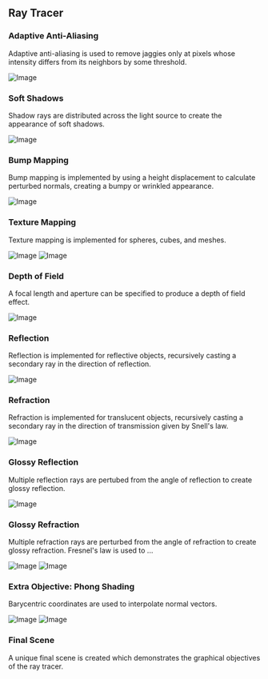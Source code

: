 ## Ray Tracer

### Adaptive Anti-Aliasing
Adaptive anti-aliasing is used to remove jaggies only at pixels whose intensity differs from its neighbors by some threshold.

![Image](nonhier_anti_alias.png)

### Soft Shadows 
Shadow rays are distributed across the light source to create the appearance of soft shadows.

![Image](nonhier_soft.png)

### Bump Mapping
Bump mapping is implemented by using a height displacement to calculate perturbed normals, creating a bumpy or wrinkled appearance.

![Image](simple_bump.png)

### Texture Mapping
Texture mapping is implemented for spheres, cubes, and meshes.

![Image](simple_texture.png)
![Image](spot_textured.png)

### Depth of Field
A focal length and aperture can be specified to produce a depth of field effect.

![Image](nonhier_dof_700_20_32.png)

### Reflection
Reflection is implemented for reflective objects, recursively casting a secondary ray in the direction of reflection.

![Image](nonhier_reflection.png)

### Refraction
Refraction is implemented for translucent objects, recursively casting a secondary ray in the direction of transmission given by Snell's law.

![Image](simple-cows_refract_1.01.png)

### Glossy Reflection
Multiple reflection rays are pertubed from the angle of reflection to create glossy reflection.

![Image](nonhier_glossy_reflection_64_0.1.png) 

### Glossy Refraction
Multiple refraction rays are perturbed from the angle of refraction to create glossy refraction. Fresnel's law is used to ...

![Image](simple-cows_glossy_refract_4.png)
![Image](simple-cows_glossy_refract_64.png)

### Extra Objective: Phong Shading
Barycentric coordinates are used to interpolate normal vectors.

![Image](bob_no_phong.png) 
![Image](bob_phong.png)

### Final Scene
A unique final scene is created which demonstrates the graphical objectives of the ray tracer.